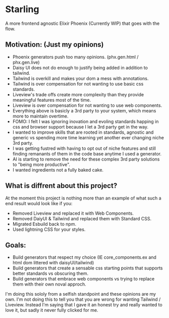 # Starling

A more frontend agnostic Elixir Phoenix (Currently WIP) that goes with the flow.

## Motivation: (Just my opinions)

* Phoenix generators push too many opinions. (phx.gen.html / phx.gen.live)
* Daisy UI does not do enough to justify being added in addition to tailwind.
* Tailwind is overkill and makes your dom a mess with annotations.
* Tailwind is over compensation for not wanting to use basic css standards.
* Liveview's trade offs create more complexity than they provide meaningful features most of the time.
* Liveview is over compensation for not wanting to use web components.
* Everything above is basicly a 3rd party to your system, which means more to maintain overtime.
* FOMO: I felt I was ignoring inovation and evoling standards happing in css and browser support because I let a 3rd party get in the way.
* I wanted to improve skills that are rooted in standards, agnostic and generic vs spending more time learning yet another ever changing niche 3rd party.
* I was getting fustred with having to opt out of niche features and still finding remanants of them in the code base anytime I used a generator.
* AI is starting to remove the need for these complex 3rd party solutions to "being more productive".
* I wanted ingredients not a fully baked cake.

## What is diffrent about this project?

At the moment this project is nothing more than an example of what such a end result would look like if you:

* Removed Liveview and replaced it with Web Components.
* Removed DaiyUI & Tailwind and replaced them with Standard CSS.
* Migrated Esbuild back to npm.
* Used lightning CSS for your styles.

## Goals:

* Build generators that respect my choice (IE core_components.ex and html dom littered with daisyUI/tailwind)
* Build generators that create a sensable css starting points that supports better standards vs obscuring them.
* Build generators that embrace web components vs trying to replace them with their own noval approch.

I'm doing this sololy from a selfish standpoint and these opinions are my own.
I'm not doing this to tell you that you are wrong for wanting Tailwind / Liveview.
Instead I'm saying that I gave it an honest try and really wanted to love it, but sadly it never fully clicked for me.
